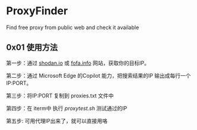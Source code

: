 # ProxyFinder
Find free proxy from public web and  check it available

## 0x01 使用方法

第一步：通过 [shodan.io](https://shodan.io) 或 [fofa.info](https://fofa.info/) 网站，获取你的目标IP。

第二步：通过 Microsoft Edge 的Copilot 能力，把搜索结果的IP 输出成每行一个IP:PORT。

第三步：将IP:PORT 复制到 proxies.txt 文件中

第四步：在 iterm中 执行 *proxytest.sh* 测试通过的IP

第五步: 可用代理IP出来了，就可以直接用咯


